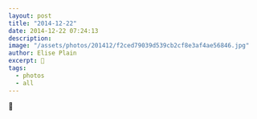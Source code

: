 ```yaml
---
layout: post
title: "2014-12-22"
date: 2014-12-22 07:24:13
description: 
image: "/assets/photos/201412/f2ced79039d539cb2cf8e3af4ae56846.jpg"
author: Elise Plain
excerpt: 🚂
tags: 
  - photos
  - all
---
```


🚂
<p></p>
